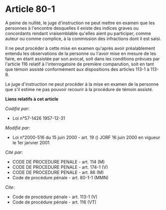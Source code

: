 # Article 80-1

A peine de nullité, le juge d'instruction ne peut mettre en examen que les personnes à l'encontre desquelles il existe des
indices graves ou concordants rendant vraisemblable qu'elles aient pu participer, comme auteur ou comme complice, à la
commission des infractions dont il est saisi. 

Il ne peut procéder à cette mise en examen qu'après avoir préalablement entendu les observations de la personne ou l'avoir
mise en mesure de les faire, en étant assistée par son avocat, soit dans les conditions prévues par l'article 116 relatif à
l'interrogatoire de première comparution, soit en tant que témoin assisté conformément aux dispositions des articles 113-1 à
113-8.

Le juge d'instruction ne peut procéder à la mise en examen de la personne que s'il estime ne pas pouvoir recourir à la
procédure de témoin assisté.

**Liens relatifs à cet article**

_Codifié par_:

  - Loi n°57-1426 1957-12-31

_Modifié par_:

  - Loi n°2000-516 du 15 juin 2000 - art. 19 () JORF 16 juin 2000 en vigueur le 1er janvier 2001

_Cité par_:

  - CODE DE PROCEDURE PENALE - art. 114 (M)
  - CODE DE PROCEDURE PENALE - art. 174-1 (V)
  - CODE DE PROCEDURE PENALE - art. 86 (M)
  - Code de procédure pénale - art. 80-1-1 (MMN)

_Cite_:

  - Code de procédure pénale - art. 113-1 (V)
  - Code de procédure pénale - art. 116 (VT)
